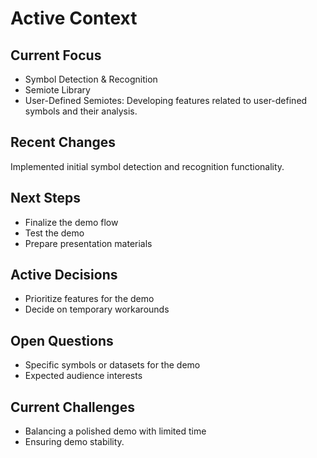 # Active Context

## Current Focus
- Symbol Detection & Recognition
- Semiote Library
- User-Defined Semiotes: Developing features related to user-defined symbols and their analysis.

## Recent Changes
Implemented initial symbol detection and recognition functionality.

## Next Steps
- Finalize the demo flow
- Test the demo
- Prepare presentation materials

## Active Decisions
- Prioritize features for the demo
- Decide on temporary workarounds

## Open Questions
- Specific symbols or datasets for the demo
- Expected audience interests

## Current Challenges
- Balancing a polished demo with limited time
- Ensuring demo stability. 